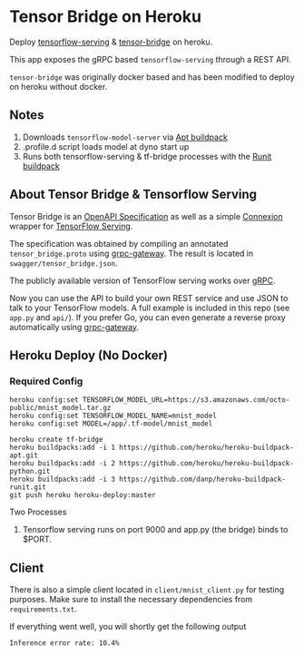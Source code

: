 # Tensor Bridge on Heroku

Deploy [tensorflow-serving](https://www.tensorflow.org/serving/) & [tensor-bridge](https://github.com/Babylonpartners/tf-bridge) on heroku.

This app exposes the gRPC based `tensorflow-serving` through a REST API.

`tensor-bridge` was originally docker based and has been modified to deploy on heroku without docker.

## Notes
1. Downloads `tensorflow-model-server` via [Apt buildpack](https://github.com/heroku/heroku-buildpack-apt)
1. .profile.d script loads model at dyno start up
1. Runs both tensorflow-serving & tf-bridge processes with the [Runit buildpack](https://github.com/danp/heroku-buildpack-runit)


## About Tensor Bridge & Tensorflow Serving
Tensor Bridge is an [OpenAPI Specification](https://github.com/OAI/OpenAPI-Specification) as well as a simple [Connexion](https://github.com/zalando/connexion) wrapper for [TensorFlow Serving](https://github.com/tensorflow/serving).

The specification was obtained by compiling an annotated `tensor_bridge.proto` using [grpc-gateway](https://github.com/grpc-ecosystem/grpc-gateway).
The result is located in `swagger/tensor_bridge.json`.

The publicly available version of TensorFlow serving works over [gRPC](http://www.grpc.io/).

Now you can use the API to build your own REST service and use JSON to talk to your TensorFlow models. A full example is included in this repo (see `app.py` and `api/`).
If you prefer Go, you can even generate a reverse proxy automatically using [grpc-gateway](https://github.com/grpc-ecosystem/grpc-gateway).

## Heroku Deploy (No Docker)

### Required Config
```
heroku config:set TENSORFLOW_MODEL_URL=https://s3.amazonaws.com/octo-public/mnist_model.tar.gz
heroku config:set TENSORFLOW_MODEL_NAME=mnist_model
heroku config:set MODEL=/app/.tf-model/mnist_model
```

```
heroku create tf-bridge
heroku buildpacks:add -i 1 https://github.com/heroku/heroku-buildpack-apt.git
heroku buildpacks:add -i 2 https://github.com/heroku/heroku-buildpack-python.git
heroku buildpacks:add -i 3 https://github.com/danp/heroku-buildpack-runit.git
git push heroku heroku-deploy:master
```

Two Processes

1. Tensorflow serving runs on port 9000 and app.py (the bridge) binds to $PORT.

## Client

There is also a simple client located in `client/mnist_client.py` for testing purposes. Make sure to install the necessary dependencies from `requirements.txt`.

If everything went well, you will shortly get the following output

`Inference error rate: 10.4%`




